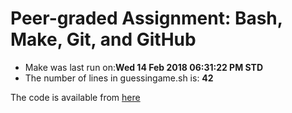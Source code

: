 # Peer-graded Assignment: Bash, Make, Git, and GitHub
* Make was last run on:**Wed 14 Feb 2018 06:31:22 PM STD**
* The number of lines in guessingame.sh is: **42** 
 
The code is available from [here](https://github.com/usvyaty/unix-workbecnh-assignments)
